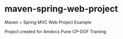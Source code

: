 # maven-spring-web-project
Maven + Spring MVC Web Project Example

Project created for Amdocs Pune CP-DOF Training
